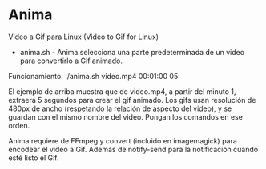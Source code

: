 # Anima
Video a Gif para Linux (Video to Gif for Linux)
<ul>
<li>anima.sh - Anima selecciona una parte predeterminada de un video para convertirlo a Gif animado.</li>
</ul>

Funcionamiento: ./anima.sh video.mp4 00:01:00 05

El ejemplo de arriba muestra que de video.mp4, a partir del minuto 1, extraerá 5 segundos para crear el gif animado. Los gifs usan resolución de 480px de ancho (respetando la relación de aspecto del video), y se guardan con el mismo nombre del video. Pongan los comandos en ese orden.

Anima requiere de FFmpeg y convert (incluido en imagemagick) para encodear el video a Gif. Además de notify-send para la notificación cuando esté listo el Gif.
